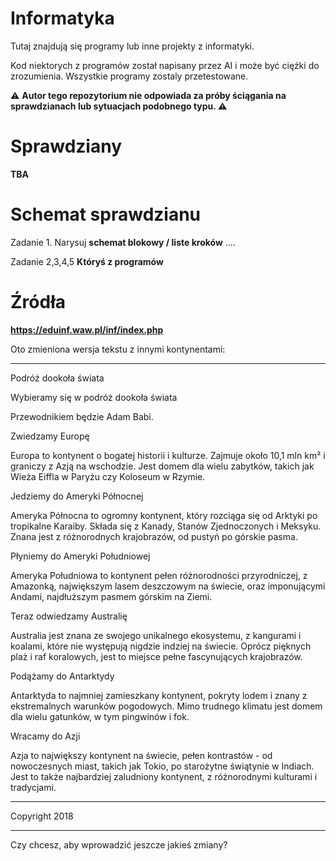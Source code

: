 # Informatyka
Tutaj znajdują się programy lub inne projekty z informatyki.

Kod niektorych z programów został napisany przez AI i może być ciężki do zrozumienia. Wszystkie programy zostaly przetestowane.

:warning: **Autor tego repozytorium nie odpowiada za próby ściągania na sprawdzianach lub sytuacjach podobnego typu. :warning:**
# Sprawdziany

**TBA**

<!-- Kazdy sprawdzian na godzinę 5 zadan jeden obowiązkowy lub dwa z algorytmow, 2 z c++ i 2 z pythona -->

# Schemat sprawdzianu

Zadanie 1. Narysuj **schemat blokowy / liste kroków** ....

Zadanie 2,3,4,5 **Któryś z programów** 

# Źródła
**https://eduinf.waw.pl/inf/index.php**


Oto zmieniona wersja tekstu z innymi kontynentami:


---

Podróż dookoła świata

Wybieramy się w podróż dookoła świata

Przewodnikiem będzie Adam Babi.

Zwiedzamy Europę

Europa to kontynent o bogatej historii i kulturze. Zajmuje około 10,1 mln km² i graniczy z Azją na wschodzie. Jest domem dla wielu zabytków, takich jak Wieża Eiffla w Paryżu czy Koloseum w Rzymie.

Jedziemy do Ameryki Północnej

Ameryka Północna to ogromny kontynent, który rozciąga się od Arktyki po tropikalne Karaiby. Składa się z Kanady, Stanów Zjednoczonych i Meksyku. Znana jest z różnorodnych krajobrazów, od pustyń po górskie pasma.

Płyniemy do Ameryki Południowej

Ameryka Południowa to kontynent pełen różnorodności przyrodniczej, z Amazonką, największym lasem deszczowym na świecie, oraz imponującymi Andami, najdłuższym pasmem górskim na Ziemi.

Teraz odwiedzamy Australię

Australia jest znana ze swojego unikalnego ekosystemu, z kangurami i koalami, które nie występują nigdzie indziej na świecie. Oprócz pięknych plaż i raf koralowych, jest to miejsce pełne fascynujących krajobrazów.

Podążamy do Antarktydy

Antarktyda to najmniej zamieszkany kontynent, pokryty lodem i znany z ekstremalnych warunków pogodowych. Mimo trudnego klimatu jest domem dla wielu gatunków, w tym pingwinów i fok.

Wracamy do Azji

Azja to największy kontynent na świecie, pełen kontrastów - od nowoczesnych miast, takich jak Tokio, po starożytne świątynie w Indiach. Jest to także najbardziej zaludniony kontynent, z różnorodnymi kulturami i tradycjami.


---

Copyright 2018


---

Czy chcesz, aby wprowadzić jeszcze jakieś zmiany?


